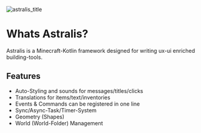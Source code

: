 ![astralis_title](https://github.com/user-attachments/assets/b3f75db7-9f9d-46e2-a991-c9683852b027)

# Whats Astralis?

Astralis is a Minecraft-Kotlin framework designed for writing ux-ui enriched building-tools.

## Features
 - Auto-Styling and sounds for messages/titles/clicks
 - Translations for items/text/inventories
 - Events & Commands can be registered in one line
 - Sync/Async-Task/Timer-System
 - Geometry (Shapes)
 - World (World-Folder) Management
